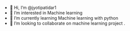 - 👋 Hi, I’m @jyotipatidar1
- 👀 I’m interested in Machine learning
- 🌱 I’m currently learning Machine learning with python
- 💞️ I’m looking to collaborate on machine learning project .


<!---
jyotipatidar1/jyotipatidar1 is a ✨ special ✨ repository because its `README.md` (this file) appears on your GitHub profile.
You can click the Preview link to take a look at your changes.
--->

